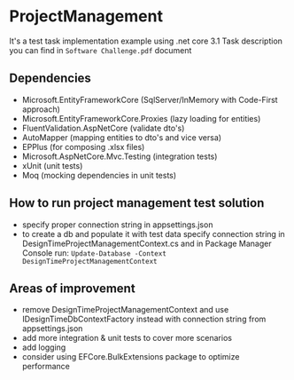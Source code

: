 # ProjectManagement
It's a test task implementation example using .net core 3.1
Task description you can find in `Software Challenge.pdf` document
## Dependencies
- Microsoft.EntityFrameworkCore (SqlServer/InMemory with Code-First approach)
- Microsoft.EntityFrameworkCore.Proxies (lazy loading for entities)
- FluentValidation.AspNetCore (validate dto's)
- AutoMapper (mapping entities to dto's and vice versa)
- EPPlus (for composing .xlsx files)
- Microsoft.AspNetCore.Mvc.Testing (integration tests)
- xUnit (unit tests)
- Moq (mocking dependencies in unit tests)
## How to run project management test solution
- specify proper connection string in appsettings.json
- to create a db and populate it with test data specify connection string in DesignTimeProjectManagementContext.cs
and in Package Manager Console run: `Update-Database -Context DesignTimeProjectManagementContext`
## Areas of improvement
- remove DesignTimeProjectManagementContext and use IDesignTimeDbContextFactory instead with connection string from appsettings.json
- add more integration & unit tests to cover more scenarios
- add logging
- consider using EFCore.BulkExtensions package to optimize performance
